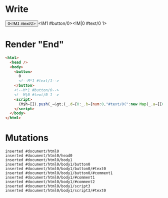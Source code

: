 # Write
  <button>0<!M*1 #text/1></button><!M*1 #button/0><!M|0 #text/0 1><script>(M$h=[]).push(_=>(_.d={0:_.b={num:0,"#text/0(":new Map(_.a=[[0,_.c={}]])},1:_.c},_.c._=_.b,_.d),[1,"packages/translator-tags/src/__tests__/fixtures/for-event-handler/template.marko_1_num",])</script>


# Render "End"
```html
<html>
  <head />
  <body>
    <button>
      0
      <!--M*1 #text/1-->
    </button>
    <!--M*1 #button/0-->
    <!--M|0 #text/0 1-->
    <script>
      (M$h=[]).push(_=&gt;(_.d={0:_.b={num:0,"#text/0(":new Map(_.a=[[0,_.c={}]])},1:_.c},_.c._=_.b,_.d),[1,"packages/translator-tags/src/__tests__/fixtures/for-event-handler/template.marko_1_num",])
    </script>
  </body>
</html>
```

# Mutations
```
inserted #document/html0
inserted #document/html0/head0
inserted #document/html0/body1
inserted #document/html0/body1/button0
inserted #document/html0/body1/button0/#text0
inserted #document/html0/body1/button0/#comment1
inserted #document/html0/body1/#comment1
inserted #document/html0/body1/#comment2
inserted #document/html0/body1/script3
inserted #document/html0/body1/script3/#text0
```